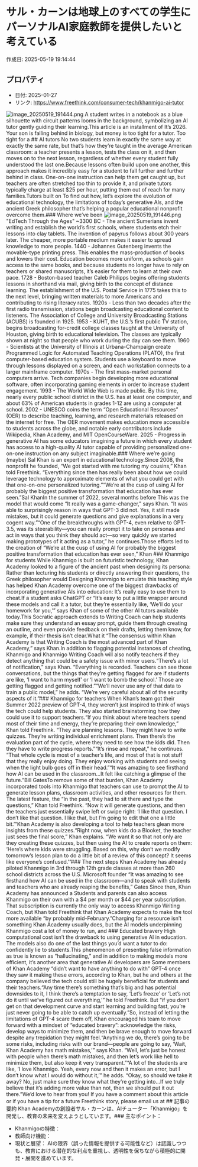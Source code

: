 # サル・カーンは地球上のすべての学生にパーソナルAI家庭教師を提供したいと考えている

作成日: 2025-05-19 19:14:44

## プロパティ

- 日付: 2025-01-27
- リンク: https://www.freethink.com/consumer-tech/khanmigo-ai-tutor

![image_20250519_191444.png](../assets/image_20250519_191444.png)
A student writes in a notebook as a blue silhouette with circuit patterns looms in the background, symbolizing an AI tutor gently guiding their learning.This article is an installment of It’s 2026. Your son is falling behind in biology, but money is too tight for a tutor. Too tight for a ## AI tutors
No two students learn in exactly the same way at exactly the same rate, but that’s how they’re taught in the average American classroom: a teacher presents a lesson, tests the class on it, and then moves on to the next lesson, regardless of whether every student fully understood the last one.Because lessons often build upon one another, this approach makes it incredibly easy for a student to fall further and further behind in class. One-on-one instruction can help them get caught up, but teachers are often stretched too thin to provide it, and private tutors typically charge at least $25 per hour, putting them out of reach for many families.Tutors built on To find out how, let’s explore the evolution of educational technology, the limitations of today’s generative AIs, and the ancient Greek philosopher that’s helping a popular educational nonprofit overcome them.### Where we’ve been
![image_20250519_191446.png](../assets/image_20250519_191446.png)
"EdTech Through the Ages" ~3300 BC - The ancient Sumerians invent writing and establish the world’s first schools, where students etch their lessons into clay tablets. The invention of papyrus follows about 300 years later. The cheaper, more portable medium makes it easier to spread knowledge to more people. 1440 - Johannes Gutenberg invents the movable-type printing press. This enables the mass-production of books and lowers their cost. Education becomes more uniform, as schools gain access to the same books, and because students no longer have to rely on teachers or shared manuscripts, it’s easier for them to learn at their own pace. 1728 - Boston-based teacher Caleb Philipps begins offering students lessons in shorthand via mail, giving birth to the concept of distance learning. The establishment of the U.S. Postal Service in 1775 takes this to the next level, bringing written materials to more Americans and contributing to rising literacy rates. 1920s - Less than two decades after the first radio transmission, stations begin broadcasting educational content to listeners. The Association of College and University Broadcasting Stations (ACUBS) is founded in 1925. 1953 - KUHT, the U.S.’s first public TV station, begins broadcasting for-credit college classes taught at the University of Houston, giving birth to educational television. The classes are typically shown at night so that people who work during the day can see them. 1960 - Scientists at the University of Illinois at Urbana-Champaign create Programmed Logic for Automated Teaching Operations (PLATO), the first computer-based education system. Students use a keyboard to move through lessons displayed on a screen, and each workstation connects to a larger mainframe computer. 1970s - The first mass-market personal computers arrive. Tech companies begin developing more educational software, often incorporating gaming elements in order to increase student engagement. 1993 - The World Wide Web is made public. By this time, nearly every public school district in the U.S. has at least one computer, and about 63% of American students in grades 1-12 are using a computer at school. 2002 - UNESCO coins the term “Open Educational Resources” (OER) to describe teaching, learning, and research materials released on the internet for free. The OER movement makes education more accessible to students across the globe, and notable early contributors include Wikipedia, Khan Academy, and MIT OpenCourseWare. 2025 - Progress in generative AI has some educators imagining a future in which every student has access to a high-quality AI tutor capable of providing personalized one-on-one instruction on any subject imaginable.### Where we’re going (maybe)
Sal Khan is an expert in educational technology.Since 2008, the nonprofit he founded, “We got started with me tutoring my cousins,” Khan told Freethink. “Everything since then has really been about how we could leverage technology to approximate elements of what you could get with that one-on-one personalized tutoring.”“We’re at the cusp of using AI for probably the biggest positive transformation that education has ever seen.”Sal KhanIn the summer of 2022, several months before This was the model that would come “It really was a game-changer,” says Khan. “It was able to surprisingly reason in ways that GPT-3 did not. Yes, it still made mistakes, but it could generate questions and give explanations in a very cogent way.”“One of the breakthroughs with GPT-4, even relative to GPT-3.5, was its steerability—you can really prompt it to take on personas and act in ways that you think they should act—so very quickly we started making prototypes of it acting as a tutor,” he continues.Those efforts led to the creation of “We’re at the cusp of using AI for probably the biggest positive transformation that education has ever seen,” Khan ### Khanmigo for students
While Khanmigo is built on futuristic technology, Khan Academy looked to a figure of the ancient past when designing its persona: Rather than lecturing his students or directly answering their questions, the Greek philosopher would Designing Khanmigo to emulate this teaching style has helped Khan Academy overcome one of the biggest drawbacks of incorporating generative AIs into education: It’s really easy to use them to cheat.If a student asks ChatGPT or “It’s easy to put a little wrapper around these models and call it a tutor, but they’re essentially like, ‘We’ll do your homework for you,’” says Khan of some of the other AI tutors available today.This Socratic approach extends to Writing Coach can help students make sure they understand an essay prompt, guide them through creating an outline, and even provide feedback on their drafts, letting them know, for example, if their thesis isn’t clear.What it “The consensus within Khan Academy is that Writing Coach is the most advanced part of Khan Academy,” says Khan.In addition to flagging potential instances of cheating, Khanmigo and Khanmigo Writing Coach will also notify teachers if they detect anything that could be a safety issue with minor users.“There’s a lot of notification,” says Khan. “Everything is recorded. Teachers can see those conversations, but the things that they’re getting flagged for are if students are like, ‘I want to harm myself’ or ‘I want to bomb the school.’ Those are getting flagged and getting notified.”“We’ll never use any of that data to train a public model,” he adds. “We’re very careful about all of the security aspects of it.”### Khanmigo for teachers
When Khan’s team got their Summer 2022 preview of GPT-4, they weren’t just inspired to think of ways the tech could help students. They also started brainstorming how they could use it to support teachers.“If you think about where teachers spend most of their time and energy, they’re preparing their own knowledge,” Khan told Freethink. “They are planning lessons. They might have to write quizzes. They’re writing individual enrichment plans. Then there’s the evaluation part of the cycle, where they need to see how the kids did. Then they have to write progress reports.”“It’s rinse and repeat,” he continues. “That whole cycle is most of a teacher’s life, and most of that is not stuff that they really enjoy doing. They enjoy working with students and seeing when the light bulb goes off in their head.”“It was amazing to see firsthand how AI can be used in the classroom…It felt like catching a glimpse of the future.”Bill GatesTo remove some of that burden, Khan Academy incorporated tools into Khanmigo that teachers can use to prompt the AI to generate lesson plans, classroom activities, and other resources for them. The latest feature, the “In the past, they had to sit there and type the questions,” Khan told Freethink. “Now it will generate questions, and then the teachers just essentially swipe left or swipe right: ‘I like that question. I don’t like that question. I like that, but I’m going to edit that one a little bit.’”Khan Academy is also developing a tool to help teachers glean more insights from these quizzes.“Right now, when kids do a Blooket, the teacher just sees the final score,” Khan explains. “We want it so that not only are they creating these quizzes, but then using the AI to create reports on them: ‘Here’s where kids were struggling. Based on this, why don’t we modify tomorrow’s lesson plan to do a little bit of a review of this concept? It seems like everyone’s confused.’”### The next steps
Khan Academy has already piloted Khanmigo in 3rd through 12th grade classes at more than 260 school districts across the U.S. Microsoft founder “It was amazing to see firsthand how AI can be used in the classroom—and to speak with students and teachers who are already reaping the benefits,” Gates Since then, Khan Academy has announced a Students and parents can also access Khanmigo on their own with a $4 per month or $44 per year subscription. That subscription is currently the only way to access Khanmigo Writing Coach, but Khan told Freethink that Khan Academy expects to make the tool more available “by probably mid-February.”Charging for a resource isn’t something Khan Academy usually does, but the AI models underpinning Khanmigo cost a lot of money to run, and ### Educated bravery
High computational cost isn’t the drawback to using generative AI in education. The models also do one of the last things you’d want a tutor to do: confidently lie to students.This phenomenon of presenting false information as true is known as “hallucinating,” and in addition to making models more efficient, it’s another area that generative AI developers are Some members of Khan Academy “didn’t want to have anything to do with” GPT-4 once they saw it making these errors, according to Khan, but he and others at the company believed the tech could still be hugely beneficial for students and their teachers.“Any time there’s something that’s big and has potential downsides to it, I think there’s a temptation to say, ‘Let’s freeze’ or ‘Let’s not do it until we’ve figured out everything,’” he told Freethink. But “if you don’t get on that development curve and start learning and building fast, you’re just never going to be able to catch up eventually.”So, instead of letting the limitations of GPT-4 scare them off, Khan encouraged his team to move forward with a mindset of “educated bravery”: acknowledge the risks, develop ways to minimize them, and then be brave enough to move forward despite any trepidation they might feel.“Anything we do, there’s going to be some risks, including risks with our brand—people are going to say, ‘Wait, Khan Academy has math mistakes,’” says Khan. “Well, let’s just be honest with people when there’s math mistakes, and then let’s work like hell to minimize them, but also keep it very transparent.”“A lot of the students are like, ‘I love Khanmigo. Yeah, every now and then it makes an error, but I don’t know what I would do without it,’” he adds. “Okay, so should we take it away? No, just make sure they know what they’re getting into…If we truly believe that it’s adding more value than not, then we should put it out there.”We’d love to hear from you! If you have a comment about this article or if you have a tip for a future Freethink story, please email us at ## 記事の要約
Khan Academyの創設者サル・カーンは、AIチューター「Khanmigo」を開発し、教育の未来を変えようとしています。### 主なポイント：
- Khanmigoの特徴：
- 教師向け機能：
- 現状と展望：
AIの限界（誤った情報を提供する可能性など）は認識しつつも、教育における潜在的な利点を重視し、透明性を保ちながら積極的に開発・展開を進めています。